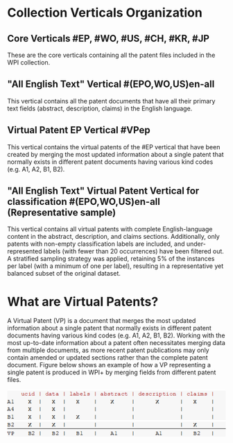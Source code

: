 # Collection Verticals Organization 
## Core Verticals \#EP, \#WO, \#US, \#CH, \#KR, \#JP
These are the core verticals containing all the patent files included in the WPI collection.
## "All English Text" Vertical \#(EPO,WO,US)en-all
This vertical contains all the patent documents that have all their primary text fields (abstract, description, claims) in the English language. 
## Virtual Patent EP Vertical \#VPep
This vertical contains the virtual patents of the #EP vertical that have been created by merging the most updated information about a single patent that normally exists in different patent documents having various kind codes (e.g. A1, A2, B1, B2). 
## "All English Text" Virtual Patent Vertical for classification \#(EPO,WO,US)en-all (Representative sample) 
This vertical contains all virtual patents with complete English-language content in the abstract, description, and claims sections. Additionally, only patents with non-empty classification labels are included, and under-represented labels (with fewer than 20 occurrences) have been filtered out. A stratified sampling strategy was applied, retaining 5% of the instances per label (with a minimum of one per label), resulting in a representative yet balanced subset of the original dataset.

# What are Virtual Patents?
A Virtual Patent (VP) is a document that merges the most updated information about a single patent that normally exists in different patent documents having various kind codes (e.g. A1, A2, B1, B2). Working with the most up-to-date information about a patent often necessitates merging data from multiple documents, as more recent patent publications may only contain amended or updated sections rather than the complete patent document. Figure below shows an example of how a VP representing a single patent is produced in WPI+ by merging fields from different patent files. 

![merging_patents_new](merging_patents_new.png)

